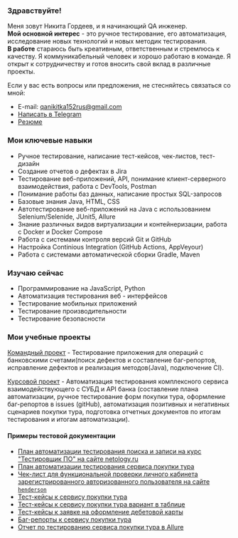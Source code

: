 ### Здравствуйте!

Меня зовут Никита Гордеев, и я начинающий QA инженер.  
**Мой основной интерес** - это ручное тестирование, его автоматизация, исследование новых технологий и новых методик тестирования.    
**В  работе** стараюсь быть креативным, ответственным и стремлюсь к качеству. Я коммуникабельный человек и хорошо работаю в команде. Я открыт к сотрудничеству и готов вносить свой вклад в различные проекты.   

Если у вас есть вопросы или предложения, не стесняйтесь связаться со мной:
* E-mail: qanikitka152rus@gmail.com
* [Написать в Telegram](https://t.me/Gordeev_QA)
* [Резюме](https://docs.google.com/document/d/1kfO7Y83emmo51rKd4vBWYRpBKAEWTtMEU5DnCDepQSY/edit?usp=sharing)


### Мои ключевые навыки
* Ручное тестирование, написание тест-кейсов, чек-листов, тест-дизайн
* Создание отчетов о дефектах в Jira
* Тестирование веб-приложений, API, понимание клиент-серверного взаимодействия, работа с DevTools, Postman
* Понимание работы баз данных, написание простых SQL-запросов
* Базовые знания Java, HTML, CSS
* Автотестирование веб-приложений на Java с использованием Selenium/Selenide, JUnit5, Allure
* Знание различных видов виртуализации и контейнеризации, работа с Docker и Docker Compose
* Работа с системами контроля версий Git и GitHub
* Настройка Continious Integration (GitHub Actions, AppVeyour)
* Работа с системами автоматической сборки Gradle, Maven




### Изучаю сейчас
* Программирование на JavaScript, Python
* Автоматизация тестирования веб - интерфейсов
* Тестирование мобильных приложений
* Тестирование производительности
* Тестирование безопасности

### Мои учебные проекты
[Командный проект](https://github.com/ArtemS27/Java_team_diplom) - Тестирование приложения для операций с банковскими счетами(поиск дефектов и составление баг-репортов, исправление дефектов и реализация методов(Java), подключение CI).
 
[Курсовой проект](https://github.com/NikitkaGordeev/CourseProject) - Автоматизация тестирования комплексного сервиса взаимодействующего с СУБД и API банка (составление плана автоматизации, ручное тестирование форм покупки тура, оформление баг-репортов в issues (gitHub), автоматизация позитивных и негативных сценариев покупки тура, подготовка отчетных документов по итогам тестирования и итогам автоматизации).

#### Примеры тестовой документации 

* [План автоматизации тестирования поиска и записи на курс "Тестировщик ПО" на сайте netology.ru](https://github.com/NikitkaGordeev/Summary)
* [План автоматизации тестирования сервиса покупки тура](https://github.com/NikitkaGordeev/CourseProject/blob/main/docs/Plan.md)
* [Чек-лист для функциональной проверки личного кабинета зарегистрированного авторизованного пользователя на сайте](https://docs.google.com/spreadsheets/d/10v1ffnBLhJAy0gmSXL5T8zq2eoT-dyYnwPBKGfZoHIs/edit?usp=sharing) [`henderson`](https://henderson.ru/) 
* [Тест-кейсы к сервису покупки тура](https://github.com/NikitkaGordeev/CourseProject/blob/main/docs/Plan.md)
* [Тест-кейсы к сервису покупки тура вариант в таблице](https://docs.google.com/spreadsheets/d/1AwslaBLXZIE-qOLH0Giw1AcRqcNxMu9iA03hVIA0CsE/edit#gid=1895355200)
* [Тест-кейсы к заявке на оформление дебетовой карты](https://docs.google.com/spreadsheets/d/1J69mcEHrcDH22KOZvsVQUD7bK0j--qMfm0zwwKuJIic/edit?usp=sharing)  
* [Баг-репорты к сервису покупки тура](https://github.com/NikitkaGordeev/CourseProject/issues)
* [Отчет по тестированию сервиса покупки тура в Allure](https://github.com/NikitkaGordeev/CourseProject/blob/main/docs/Report.md)  



